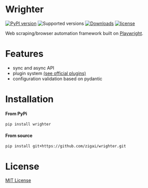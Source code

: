 # Wrighter

[![PyPI version](https://badge.fury.io/py/wrighter.svg)](https://badge.fury.io/py/wrighter)
![Supported versions](https://img.shields.io/badge/python-3.10+-blue.svg)
[![Downloads](https://static.pepy.tech/badge/wrighter)](https://pepy.tech/project/wrighter)
[![license](https://img.shields.io/github/license/zigai/wrighter.svg)](https://github.com/zigai/wrighter/blob/main/LICENSE)

Web scraping/browser automation framework built on [Playwright](https://playwright.dev/python/).

# Features
- sync and async API
- plugin system [(see official plugins)](https://github.com/zigai/wrighter-plugins)
- configuration validation based on pydantic

# Installation
#### From PyPi
```
pip install wrighter
```
#### From source
```
pip install git+https://github.com/zigai/wrighter.git
```

# License
[MIT License](https://github.com/zigai/wrighter/blob/master/LICENSE)
